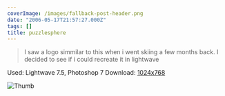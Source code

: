 ```yaml
---
coverImage: /images/fallback-post-header.png
date: "2006-05-17T21:57:27.000Z"
tags: []
title: puzzlesphere
---
```


> I saw a logo simmilar to this when i went skiing a few months back. I decided to see if i could recreate it in lightwave

Used: Lightwave 7.5, Photoshop 7
Download: [1024x768](https://www.mikecann.co.uk/Images/Art-Full/puzzlesphere.jpg)

![Thumb](https://www.mikecann.co.uk/Images/Art-Thumbs/puzzlesphere.gif "Thumb")
